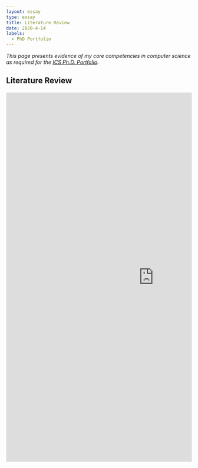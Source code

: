 ```yaml
---
layout: essay  
type: essay  
title: Literature Review  
date: 2020-4-14  
labels:
  - PhD Portfolio
---
```


*This page presents evidence of my core competencies in computer science as required for the [ICS Ph.D. Portfolio](http://www.ics.hawaii.edu/academics/graduate-degree-programs/ph-d-in-ics/#phd-portfolio).*

## Literature Review
<div style="margin-top: 20px; margin-bottom: 20px" class="ui text container">
  
<div style="margin-top: 10px; " class="ui center aligned grid">
    <div class="middle aligned column">
<embed src="https://simonengler.github.io/images/literatureReview_Submit.pdf" width="800px" height="1000px" />
  </div>
</div>

</div>



